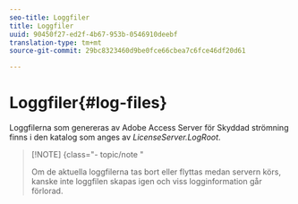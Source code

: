 ```yaml
---
seo-title: Loggfiler
title: Loggfiler
uuid: 90450f27-ed2f-4b67-953b-0546910deebf
translation-type: tm+mt
source-git-commit: 29bc8323460d9be0fce66cbea7c6fce46df20d61

---
```



# Loggfiler{#log-files}

Loggfilerna som genereras av Adobe Access Server för Skyddad strömning finns i den katalog som anges av *LicenseServer.LogRoot*.

>[!NOTE] {class=&quot;- topic/note &quot;
>
>Om de aktuella loggfilerna tas bort eller flyttas medan servern körs, kanske inte loggfilen skapas igen och viss logginformation går förlorad.

